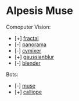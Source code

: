 Alpesis Muse
==============================================================================

Comoputer Vision:

- [+] [fractal](https://github.com/alpesis-muse/fractal)
- [-] [panorama](https://github.com/alpesis-muse/panorama)
- [-] [cvmixer](https://github.com/alpesis-muse/cvmixer)
- [+] [gaussianblur](https://github.com/alpesis-muse/gaussianblur)
- [-] [blender](https://github.com/alpesis-muse/blender.git)

Bots:

- [-] [muse](https://github.com/alpesis-muse/muse)
- [+] [calliope](https://github.com/alpesis-muse/calliope)
